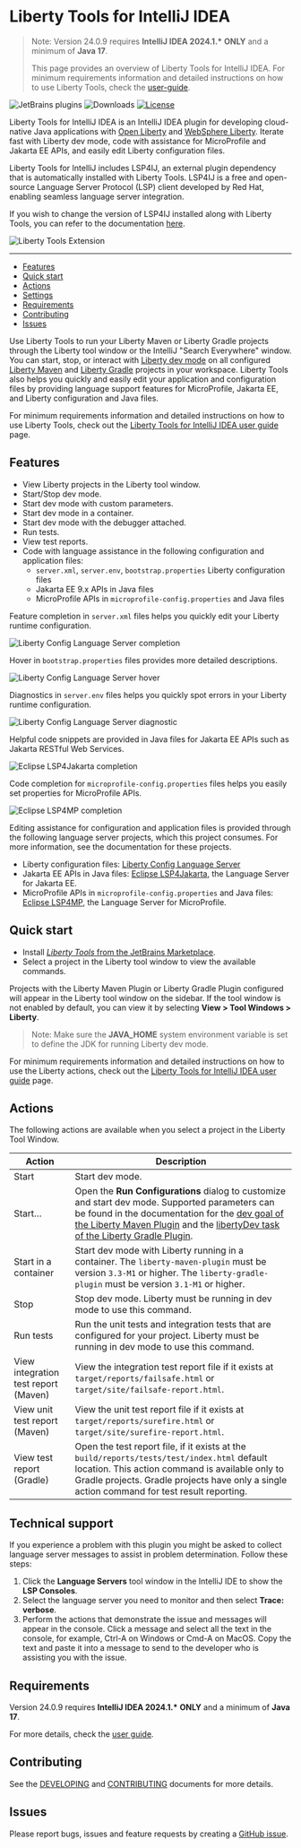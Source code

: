 # Liberty Tools for IntelliJ IDEA

<!-- Make sure to also update the #Requirements section below, and in user-guide.md -->
> Note: Version 24.0.9 requires **IntelliJ IDEA 2024.1.\*** **ONLY** and a minimum of **Java 17**.
>
> This page provides an overview of Liberty Tools for IntelliJ IDEA.
> For minimum requirements information and detailed instructions on how to use Liberty Tools, check the [user-guide](docs/user-guide.md).

![JetBrains plugins](https://img.shields.io/jetbrains/plugin/v/14856-liberty-tools.svg?style=for-the-badge)
![Downloads](https://img.shields.io/jetbrains/plugin/d/14856-liberty-tools?style=for-the-badge&)
[![License](https://img.shields.io/badge/License-EPL%202.0-red.svg?style=for-the-badge&label=license&logo=eclipse)](https://www.eclipse.org/legal/epl-2.0/)

Liberty Tools for IntelliJ IDEA is an IntelliJ IDEA plugin for developing cloud-native Java applications with [Open Liberty](https://openliberty.io/) and [WebSphere Liberty](https://www.ibm.com/products/websphere-liberty). Iterate fast with Liberty dev mode, code with assistance for MicroProfile and Jakarta EE APIs, and easily edit Liberty configuration files.

Liberty Tools for IntelliJ includes LSP4IJ, an external plugin dependency that is automatically installed with Liberty Tools. LSP4IJ is a free and open-source Language Server Protocol (LSP) client developed by Red Hat, enabling seamless language server integration.

If you wish to change the version of LSP4IJ installed along with Liberty Tools, you can refer to the documentation [here](docs/user-guide.md#manually-install-specific-release-of-the-lsp4ij-plugin-from-the-marketplace).

![Liberty Tools Extension](docs/images/liberty-tool-window-view.png)

---
- [Features](#features)
- [Quick start](#quick-start)
- [Actions](#actions)
- [Settings](#settings)
- [Requirements](#requirements)
- [Contributing](#contributing)
- [Issues](#issues)

Use Liberty Tools to run your Liberty Maven or Liberty Gradle projects through the Liberty tool window or the IntelliJ "Search Everywhere" window. You can start, stop, or interact with [Liberty dev mode](https://openliberty.io/docs/latest/development-mode.html) on all configured [Liberty Maven](https://github.com/OpenLiberty/ci.maven/blob/master/docs/dev.md#dev) and [Liberty Gradle](https://github.com/OpenLiberty/ci.gradle/blob/master/docs/libertyDev.md) projects in your workspace. Liberty Tools also helps you quickly and easily edit your application and configuration files by providing language support features for MicroProfile, Jakarta EE, and Liberty configuration and Java files.

For minimum requirements information and detailed instructions on how to use Liberty Tools, check out the [Liberty Tools for IntelliJ IDEA user guide](docs/user-guide.md) page.

## Features
- View Liberty projects in the Liberty tool window.
- Start/Stop dev mode.
- Start dev mode with custom parameters.
- Start dev mode in a container.
- Start dev mode with the debugger attached.
- Run tests.
- View test reports.
- Code with language assistance in the following configuration and application files:
    - `server.xml`, `server.env`, `bootstrap.properties` Liberty configuration files
    - Jakarta EE 9.x APIs in Java files
    - MicroProfile APIs in `microprofile-config.properties` and Java files

Feature completion in `server.xml` files helps you quickly edit your Liberty runtime configuration.

![Liberty Config Language Server completion](docs/images/LCLS-server-xml-completion.png)

Hover in `bootstrap.properties` files provides more detailed descriptions.

![Liberty Config Language Server hover](docs/images/LCLS-bootstrap-hover.png)

Diagnostics in `server.env` files helps you quickly spot errors in your Liberty runtime configuration.

![Liberty Config Language Server diagnostic](docs/images/LCLS-server-env-diagnostic.png)

Helpful code snippets are provided in Java files for Jakarta EE APIs such as Jakarta RESTful Web Services.

![Eclipse LSP4Jakarta completion](docs/images/LSP4Jakarta-rest-completion.png)

Code completion for `microprofile-config.properties` files helps you easily set properties for MicroProfile APIs.

![Eclipse LSP4MP completion](docs/images/LSP4MP-mp-properties-completion.png)

Editing assistance for configuration and application files is provided through the following language server projects, which this project consumes. For more information, see the documentation for these projects.

- Liberty configuration files: [Liberty Config Language Server](https://github.com/OpenLiberty/liberty-language-server#liberty-config-language-server)
- Jakarta EE APIs in Java files:  [Eclipse LSP4Jakarta](https://github.com/eclipse/lsp4jakarta#eclipse-lsp4jakarta), the Language Server for Jakarta EE.
- MicroProfile APIs in `microprofile-config.properties` and Java files: [Eclipse LSP4MP](https://github.com/eclipse/lsp4mp#eclipse-lsp4mp---language-server-for-microprofile), the Language Server for MicroProfile.

## Quick start

- Install [_Liberty Tools_ from the JetBrains Marketplace](https://plugins.jetbrains.com/plugin/14856-liberty-tools).
- Select a project in the Liberty tool window to view the available commands.

Projects with the Liberty Maven Plugin or Liberty Gradle Plugin configured will appear in the Liberty tool window on the sidebar. If the tool window is not enabled by default, you can view it by selecting **View > Tool Windows > Liberty**.

> Note: Make sure the **JAVA_HOME** system environment variable is set to define the JDK for running Liberty dev mode.

For minimum requirements information and detailed instructions on how to use the Liberty actions, check out the [Liberty Tools for IntelliJ IDEA user guide](docs/user-guide.md) page.

## Actions

The following actions are available when you select a project in the Liberty Tool Window.

| Action                                 | Description                                                                                                                                                                                                                                                                                                                                                                                                                   |
|--------------------------------------|-------------------------------------------------------------------------------------------------------------------------------------------------------------------------------------------------------------------------------------------------------------------------------------------------------------------------------------------------------------------------------------------------------------------------------|
| Start                                | Start dev mode.                                                                                                                                                                                                                                                                                                                                                                                                               |
| Start…                               | Open the **Run Configurations** dialog to customize and start dev mode. Supported parameters can be found in the documentation for the [dev goal of the Liberty Maven Plugin](https://github.com/OpenLiberty/ci.maven/blob/master/docs/dev.md#additional-parameters) and the [libertyDev task of the Liberty Gradle Plugin](https://github.com/OpenLiberty/ci.gradle/blob/master/docs/libertyDev.md#command-line-parameters). |
| Start in a container                 | Start dev mode with Liberty running in a container. The `liberty-maven-plugin` must be version `3.3-M1` or higher. The `liberty-gradle-plugin` must be version `3.1-M1` or higher.                                                                                                                                                                                                                                            
| Stop                                 | Stop dev mode. Liberty must be running in dev mode to use this command.                                                                                                                                                                                                                                                                                                                                                       |
| Run tests                            | Run the unit tests and integration tests that are configured for your project. Liberty must be running in dev mode to use this command.                                                                                                                                                                                                                                                                                       |
| View integration test report (Maven) | View the integration test report file if it exists at `target/reports/failsafe.html` or `target/site/failsafe-report.html`.                                                                                                                                                                                                                                    |
| View unit test report (Maven)        | View the unit test report file if it exists at `target/reports/surefire.html` or `target/site/surefire-report.html`.                                                                                                                                                                                                                                          |
| View test report (Gradle)            | Open the test report file, if it exists at the `build/reports/tests/test/index.html` default location. This action command is available only to Gradle projects. Gradle projects have only a single action command for test result reporting.                                                                                                                                                                                 |

## Technical support
If you experience a problem with this plugin you might be asked to collect language server messages to assist in problem determination. Follow these steps:
1. Click the **Language Servers** tool window in the IntelliJ IDE to show the **LSP Consoles**.
2. Select the language server you need to monitor and then select **Trace:** **verbose**.
3. Perform the actions that demonstrate the issue and messages will appear in the console. Click a message and select all the text in the console, for example, Ctrl-A on Windows or Cmd-A on MacOS. Copy the text and paste it into a message to send to the developer who is assisting you with the issue.


## Requirements
<!-- Make sure to also update the note at the top of this file, and in user-guide.md -->
Version 24.0.9 requires **IntelliJ IDEA 2024.1.\*** **ONLY** and a minimum of **Java 17**.

For more details, check the [user guide](docs/user-guide.md#software-requirements).

## Contributing

See the [DEVELOPING](DEVELOPING.md) and [CONTRIBUTING](CONTRIBUTING.md) documents for more details.

## Issues

Please report bugs, issues and feature requests by creating
a [GitHub issue](https://github.com/OpenLiberty/liberty-tools-intellij/issues).
